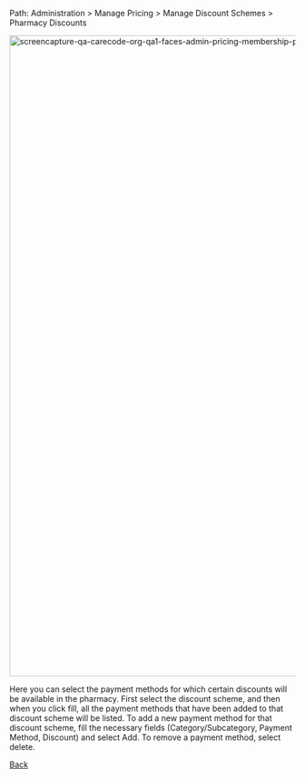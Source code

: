 Path: Administration > Manage Pricing > Manage Discount Schemes > Pharmacy Discounts 

<img width="1932" height="1131" alt="screencapture-qa-carecode-org-qa1-faces-admin-pricing-membership-payment-scheme-discount-pharmacy-by-category-xhtml-2025-07-29-00_20_08" src="https://github.com/user-attachments/assets/d8d2f47f-8194-4b41-a69b-2ae07e8e6594" />

Here you can select the payment methods for which certain discounts will be available in the pharmacy. First select the discount scheme, and then when you click fill, all the payment methods that have been added to that discount scheme will be listed. To add a new payment method for that discount scheme, fill the necessary fields (Category/Subcategory, Payment Method, Discount) and select Add. To remove a payment method, select delete. 







[Back](https://github.com/hmislk/hmis/wiki/Manage-Pricing)